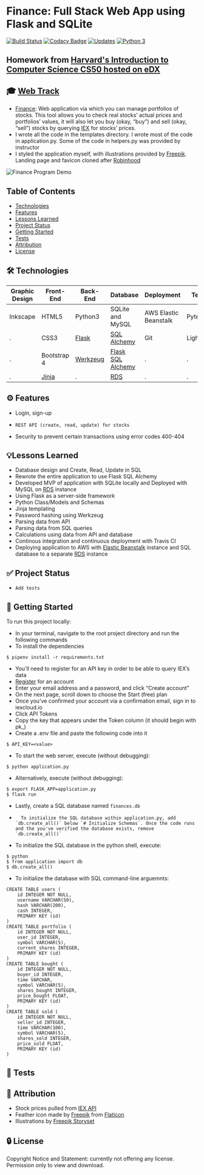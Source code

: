 # Finance: Full Stack Web App using Flask and SQLite
[![Build Status](https://travis-ci.org/JacobGrisham/Finance-Full-Stack-Web-App-using-Flask-and-SQLite.svg?branch=master)](https://travis-ci.org/JacobGrisham/Finance-Full-Stack-Web-App-using-Flask-and-SQLite)
[![Codacy Badge](https://app.codacy.com/project/badge/Grade/323b83dec4c44b78bde6a4b2aa3477ec)](https://www.codacy.com/gh/JacobGrisham/Finance-Full-Stack-Web-App-using-Flask-and-SQLite/dashboard?utm_source=github.com&amp;utm_medium=referral&amp;utm_content=JacobGrisham/Finance-Full-Stack-Web-App-using-Flask-and-SQLite&amp;utm_campaign=Badge_Grade)
[![Updates](https://pyup.io/repos/github/JacobGrisham/Finance-Full-Stack-Web-App-using-Flask-and-SQLite/shield.svg)](https://pyup.io/repos/github/JacobGrisham/Finance-Full-Stack-Web-App-using-Flask-and-SQLite/)
[![Python 3](https://pyup.io/repos/github/JacobGrisham/Finance-Full-Stack-Web-App-using-Flask-and-SQLite/python-3-shield.svg)](https://pyup.io/repos/github/JacobGrisham/Finance-Full-Stack-Web-App-using-Flask-and-SQLite/)
## Homework from [Harvard's Introduction to Computer Science CS50 hosted on eDX](https://www.edx.org/course/cs50s-introduction-to-computer-science)
## 🎓 [Web Track](https://cs50.harvard.edu/x/2020/tracks/web/)
-   [Finance](https://cs50.harvard.edu/x/2020/tracks/web/finance/): Web application via which you can manage portfolios of stocks. This tool allows you to check real stocks’ actual prices and portfolios’ values, it will also let you buy (okay, “buy”) and sell (okay, “sell”) stocks by querying [IEX](iexcloud.io/) for stocks’ prices.
-   I wrote all the code in the templates directory. I wrote most of the code in application.py. Some of the code in helpers.py was provided by instructor
-   I styled the application myself, with illustrations provided by [Freepik](http://www.freepik.com/). Landing page and favicon cloned after [Robinhood](https://robinhood.com/us/en/)

![Finance Program Demo](img/demo.gif)

## Table of Contents
-   [Technologies](#technologies)
-   [Features](#features)
-   [Lessons Learned](#lessons-learned)
-   [Project Status](#project-status)
-   [Getting Started](#getting-started)
-   [Tests](#tests)
-   [Attribution](#attribution)
-   [License](#license)

## 🛠 Technologies
|Graphic Design|Front-End|Back-End|Database|Deployment|Testing|
|------------- | ------- | ------ | ------ | -------- | -------|
|Inkscape	    |HTML5	  |Python3  |SQLite and MySQL  |AWS Elastic Beanstalk	   |Pytest|
|.			        |CSS3		  |[Flask](https://flask.palletsprojects.com/en/1.1.x/)   |[SQL Alchemy](https://www.sqlalchemy.org/)|Git      |Lighthouse|
|.			        |Bootstrap 4|[Werkzeug](https://werkzeug.palletsprojects.com/en/1.0.x/)	|[Flask SQL Alchemy](https://flask-sqlalchemy.palletsprojects.com/en/2.x/)	  |.		   |.|
|.			        |[Jinja](https://jinja.palletsprojects.com/en/2.11.x/)    |.		   |[RDS](https://aws.amazon.com/rds/)		    |.		     |.|

## ⚙️ Features
-   Login, sign-up
-	  REST API (create, read, update) for stocks
-   Security to prevent certain transactions using error codes 400-404

## 💡Lessons Learned
-   Database design and Create, Read, Update in SQL
-   Rewrote the entire application to use Flask SQL Alchemy
-   Developed MVP of application with SQLite locally and Deployed with MySQL on [RDS](https://aws.amazon.com/rds/) instance
-   Using Flask as a server-side framework
-   Python Class/Models and Schemas
-   Jinja templating
-   Password hashing using Werkzeug
-   Parsing data from API
-   Parsing data from SQL queries
-   Calculations using data from API and database
-   Continous integration and continuous deployment with Travis CI
-   Deploying application to AWS with [Elastic Beanstalk](https://aws.amazon.com/elasticbeanstalk/) instance and SQL database to a separate [RDS](https://aws.amazon.com/rds/) instance

## ✅ Project Status
-	  Add tests

## 🚀 Getting Started
To run this project locally:
-   In your terminal, navigate to the root project directory and run the following commands
-   To install the dependencies
```
$ pipenv install -r requirements.txt
```
-   You'll need to register for an API key in order to be able to query IEX’s data
-   [Register](iexcloud.io/cloud-login#/register/) for an account
-   Enter your email address and a password, and click “Create account”
-   On the next page, scroll down to choose the Start (free) plan
-   Once you’ve confirmed your account via a confirmation email, sign in to iexcloud.io
-   Click API Tokens
-   Copy the key that appears under the Token column (it should begin with pk_)
-   Create a .env file and paste the following code into it
```
$ API_KEY=<value>
```
-   To start the web server, execute (without debugging):
```
$ python application.py 
```
-   Alternatively, execute (without debugging):
```
$ export FLASK_APP=application.py
$ flask run
```
-   Lastly, create a SQL database named `finances.db`
-		To initialize the SQL database within application.py, add `db.create_all()` below `# Initialize Schemas`. Once the code runs and the you've verified the database exists, remove `db.create_all()` 
-   To initialize the SQL database in the python shell, execute:
```
$ python
$ from application import db
$ db.create_all()
```
-   To initialize the database with SQL command-line arguemnts:
```
CREATE TABLE users (
	id INTEGER NOT NULL, 
	username VARCHAR(50), 
	hash VARCHAR(200), 
	cash INTEGER, 
	PRIMARY KEY (id)
)
CREATE TABLE portfolio (
	id INTEGER NOT NULL, 
	user_id INTEGER, 
	symbol VARCHAR(5), 
	current_shares INTEGER, 
	PRIMARY KEY (id)
)
CREATE TABLE bought (
	id INTEGER NOT NULL, 
	buyer_id INTEGER, 
	time VARCHAR, 
	symbol VARCHAR(5), 
	shares_bought INTEGER, 
	price_bought FLOAT, 
	PRIMARY KEY (id)
)
CREATE TABLE sold (
	id INTEGER NOT NULL, 
	seller_id INTEGER, 
	time VARCHAR(100), 
	symbol VARCHAR(5), 
	shares_sold INTEGER, 
	price_sold FLOAT, 
	PRIMARY KEY (id)
)
```

## 📐 Tests

## 📣 Attribution
-   Stock prices pulled from [IEX API](iexcloud.io/)
-   Feather icon made by [Freepik](http://www.freepik.com/) from [Flaticon](https://www.flaticon.com/free-icon/feather_105145?term=feather&page=1&position=85&related_item_id=105145)
-   Illustrations by [Freepik Storyset](https://storyset.com/people/rafiki)

## 🔒 License
Copyright Notice and Statement: currently not offering any license. Permission only to view and download.
